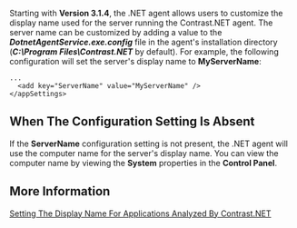 <!--
title: "Setting The Display Name For Servers Running Contrast.NET"
description: "Guide to setting the server display name"
tags: "configuration microsoft IIS server custom agent installation .Net"
-->

Starting with **Version 3.1.4**, the .NET agent allows users to customize the display name used for the server running the Contrast.NET agent. The server name can be customized by adding a value to the ***DotnetAgentService.exe.config*** file in the agent's installation directory (***C:\Program Files\Contrast.NET*** by default). For example, the following configuration will set the server's display name to **MyServerName**:

```
...
  <add key="ServerName" value="MyServerName" />
</appSettings>
```

## When The Configuration Setting Is Absent

If the **ServerName** configuration setting is not present, the .NET agent will use the computer name for the server's display name. You can view the computer name by viewing the **System** properties in the **Control Panel**.

## More Information

[Setting The Display Name For Applications Analyzed By Contrast.NET](installation_netconfig.html#appname)
